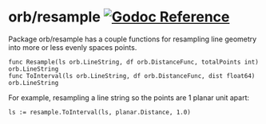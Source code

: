 orb/resample [![Godoc Reference](https://godoc.org/github.com/xerra-eo/orb/resample?status.svg)](https://godoc.org/github.com/xerra-eo/orb/resample)
============

Package orb/resample has a couple functions for resampling line geometry
into more or less evenly spaces points.

	func Resample(ls orb.LineString, df orb.DistanceFunc, totalPoints int) orb.LineString
	func ToInterval(ls orb.LineString, df orb.DistanceFunc, dist float64) orb.LineString

For example, resampling a line string so the points are 1 planar unit apart:

	ls := resample.ToInterval(ls, planar.Distance, 1.0)
